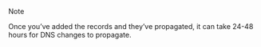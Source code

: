 <!-- markdownlint-disable-file MD041 -->
> [!NOTE]
> Once you’ve added the records and they’ve propagated, it can take 24-48 hours for DNS changes to propagate.
